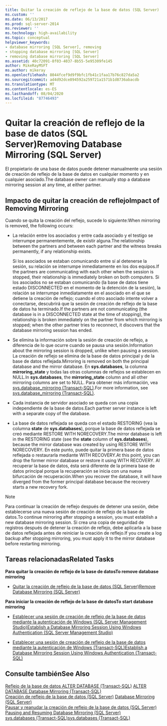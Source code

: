 ```yaml
---
title: Quitar la creación de reflejo de la base de datos (SQL Server) | Microsoft Docs
ms.custom: ''
ms.date: 06/13/2017
ms.prod: sql-server-2014
ms.reviewer: ''
ms.technology: high-availability
ms.topic: conceptual
helpviewer_keywords:
- database mirroring [SQL Server], removing
- stopping database mirroring [SQL Server]
- removing database mirroring [SQL Server]
ms.assetid: 40c72091-8f03-4037-8b55-5e95309fe145
author: MikeRayMSFT
ms.author: mikeray
ms.openlocfilehash: 8044fcef9d9f9bfc1fb41c1faa17b76c827da5a2
ms.sourcegitcommit: ad4d92dce894592a259721a1571b1d8736abacdb
ms.translationtype: MT
ms.contentlocale: es-ES
ms.lasthandoff: 08/04/2020
ms.locfileid: "87746493"
---
```

# <a name="removing-database-mirroring-sql-server"></a><span data-ttu-id="3e908-102">Quitar la creación de reflejo de la base de datos (SQL Server)</span><span class="sxs-lookup"><span data-stu-id="3e908-102">Removing Database Mirroring (SQL Server)</span></span>
  <span data-ttu-id="3e908-103">El propietario de una base de datos puede detener manualmente una sesión de creación de reflejo de la base de datos en cualquier momento y en cualquier asociado.</span><span class="sxs-lookup"><span data-stu-id="3e908-103">The database owner can manually stop a database mirroring session at any time, at either partner.</span></span>  
  
## <a name="impact-of-removing-mirroring"></a><span data-ttu-id="3e908-104">Impacto de quitar la creación de reflejo</span><span class="sxs-lookup"><span data-stu-id="3e908-104">Impact of Removing Mirroring</span></span>  
 <span data-ttu-id="3e908-105">Cuando se quita la creación del reflejo, sucede lo siguiente:</span><span class="sxs-lookup"><span data-stu-id="3e908-105">When mirroring is removed, the following occurs:</span></span>  
  
-   <span data-ttu-id="3e908-106">La relación entre los asociados y entre cada asociado y el testigo se interrumpe permanentemente, de existir alguna.</span><span class="sxs-lookup"><span data-stu-id="3e908-106">The relationship between the partners and between each partner and the witness breaks permanently, if any relationship exists.</span></span>  
  
     <span data-ttu-id="3e908-107">Si los asociados se estaban comunicando entre sí al detenerse la sesión, su relación se interrumpe inmediatamente en los dos equipos.</span><span class="sxs-lookup"><span data-stu-id="3e908-107">If the partners are communicating with each other when the session is stopped, their relationship is immediately broken on both computers.</span></span> <span data-ttu-id="3e908-108">Si los asociados no se estaban comunicando (la base de datos tiene estado DISCONNECTED en el momento de la detención de la sesión), la relación se interrumpe inmediatamente en el asociado en el que se detiene la creación de reflejo; cuando el otro asociado intente volver a conectarse, descubrirá que la sesión de creación de reflejo de la base de datos ha terminado.</span><span class="sxs-lookup"><span data-stu-id="3e908-108">If the partners are not communicating (the database is in a DISCONNECTED state at the time of stopping), the relationship is broken immediately on the partner from which mirroring is stopped; when the other partner tries to reconnect, it discovers that the database mirroring session has ended.</span></span>  
  
-   <span data-ttu-id="3e908-109">Se elimina la información sobre la sesión de creación de reflejo, a diferencia de lo que ocurre cuando se pausa una sesión.</span><span class="sxs-lookup"><span data-stu-id="3e908-109">Information about the mirroring session is dropped, unlike when pausing a session.</span></span> <span data-ttu-id="3e908-110">La creación de reflejo se elimina de la base de datos principal y de la base de datos reflejada.</span><span class="sxs-lookup"><span data-stu-id="3e908-110">Mirroring is removed on both the principal database and the mirror database.</span></span> <span data-ttu-id="3e908-111">En **sys.databases**, la columna **mirroring_state** y todas las otras columnas de reflejos se establecen en NULL.</span><span class="sxs-lookup"><span data-stu-id="3e908-111">In **sys.databases**, the **mirroring_state** column and all other mirroring columns are set to NULL.</span></span> <span data-ttu-id="3e908-112">Para obtener más información, vea [sys.database_mirroring &#40;Transact-SQL&#41;](/sql/relational-databases/system-catalog-views/sys-database-mirroring-transact-sql).</span><span class="sxs-lookup"><span data-stu-id="3e908-112">For more information, see [sys.database_mirroring &#40;Transact-SQL&#41;](/sql/relational-databases/system-catalog-views/sys-database-mirroring-transact-sql).</span></span>  
  
-   <span data-ttu-id="3e908-113">Cada instancia de servidor asociado se queda con una copia independiente de la base de datos.</span><span class="sxs-lookup"><span data-stu-id="3e908-113">Each partner server instance is left with a separate copy of the database.</span></span>  
  
-   <span data-ttu-id="3e908-114">La base de datos reflejada se queda con el estado RESTORING (vea la columna **state** de **sys.databases**), porque la base de datos reflejada se creó mediante RESTORE WITH NORECOVERY.</span><span class="sxs-lookup"><span data-stu-id="3e908-114">The mirror database is left in the RESTORING state (see the **state** column of **sys.databases**), because the mirror database was created by using RESTORE WITH NORECOVERY.</span></span> <span data-ttu-id="3e908-115">En este punto, puede quitar la primera base de datos reflejada o restaurarla mediante WITH RECOVERY.</span><span class="sxs-lookup"><span data-stu-id="3e908-115">At this point, you can drop the former mirror database or restore it using WITH RECOVERY.</span></span> <span data-ttu-id="3e908-116">Al recuperar la base de datos, ésta será diferente de la primera base de datos principal porque la recuperación se inicia con una nueva bifurcación de recuperación.</span><span class="sxs-lookup"><span data-stu-id="3e908-116">When you recover the database, it will have diverged from the former principal database because the recovery starts a new recovery fork.</span></span>  
  
> [!NOTE]  
>  <span data-ttu-id="3e908-117">Para continuar la creación de reflejo después de detener una sesión, debe establecerse una nueva sesión de creación de reflejo de la base de datos.</span><span class="sxs-lookup"><span data-stu-id="3e908-117">To continue mirroring after stopping a session, you must establish a new database mirroring session.</span></span> <span data-ttu-id="3e908-118">Si crea una copia de seguridad de registros después de detener la creación de reflejo, debe aplicarla a la base de datos reflejada antes de reiniciar la creación de reflejo.</span><span class="sxs-lookup"><span data-stu-id="3e908-118">If you create a log backup after stopping mirroring, you must apply it to the mirror database before restarting mirroring.</span></span>  
  
##  <a name="related-tasks"></a><a name="RelatedTasks"></a> <span data-ttu-id="3e908-119">Tareas relacionadas</span><span class="sxs-lookup"><span data-stu-id="3e908-119">Related Tasks</span></span>  
 <span data-ttu-id="3e908-120">**Para quitar la creación de reflejo de la base de datos**</span><span class="sxs-lookup"><span data-stu-id="3e908-120">**To remove database mirroring**</span></span>  
  
-   [<span data-ttu-id="3e908-121">Quitar la creación de reflejo de la base de datos &#40;SQL Server&#41;</span><span class="sxs-lookup"><span data-stu-id="3e908-121">Remove Database Mirroring &#40;SQL Server&#41;</span></span>](database-mirroring-sql-server.md)  
  
 <span data-ttu-id="3e908-122">**Para iniciar la creación de reflejo de la base de datos**</span><span class="sxs-lookup"><span data-stu-id="3e908-122">**To start database mirroring**</span></span>  
  
-   [<span data-ttu-id="3e908-123">Establecer una sesión de creación de reflejo de la base de datos mediante la autenticación de Windows &#40;SQL Server Management Studio&#41;</span><span class="sxs-lookup"><span data-stu-id="3e908-123">Establish a Database Mirroring Session Using Windows Authentication &#40;SQL Server Management Studio&#41;</span></span>](establish-database-mirroring-session-windows-authentication.md)  
  
-   [<span data-ttu-id="3e908-124">Establecer una sesión de creación de reflejo de la base de datos mediante la autenticación de Windows &#40;Transact-SQL&#41;</span><span class="sxs-lookup"><span data-stu-id="3e908-124">Establish a Database Mirroring Session Using Windows Authentication &#40;Transact-SQL&#41;</span></span>](database-mirroring-establish-session-windows-authentication.md)  
  

  
## <a name="see-also"></a><span data-ttu-id="3e908-125">Consulte también</span><span class="sxs-lookup"><span data-stu-id="3e908-125">See Also</span></span>  
 <span data-ttu-id="3e908-126">[Reflejo de la base de datos ALTER DATABASE &#40;Transact-SQL&#41;](/sql/t-sql/statements/alter-database-transact-sql-database-mirroring) </span><span class="sxs-lookup"><span data-stu-id="3e908-126">[ALTER DATABASE Database Mirroring &#40;Transact-SQL&#41;](/sql/t-sql/statements/alter-database-transact-sql-database-mirroring) </span></span>  
 <span data-ttu-id="3e908-127">[Creación de reflejo de la base de datos &#40;SQL Server&#41;](database-mirroring-sql-server.md) </span><span class="sxs-lookup"><span data-stu-id="3e908-127">[Database Mirroring &#40;SQL Server&#41;](database-mirroring-sql-server.md) </span></span>  
 <span data-ttu-id="3e908-128">[Pausar y reanudar la creación de reflejo de la base de datos &#40;SQL Server&#41;](pausing-and-resuming-database-mirroring-sql-server.md) </span><span class="sxs-lookup"><span data-stu-id="3e908-128">[Pausing and Resuming Database Mirroring &#40;SQL Server&#41;](pausing-and-resuming-database-mirroring-sql-server.md) </span></span>  
 [<span data-ttu-id="3e908-129">sys.databases &#40;Transact-SQL&#41;</span><span class="sxs-lookup"><span data-stu-id="3e908-129">sys.databases &#40;Transact-SQL&#41;</span></span>](/sql/relational-databases/system-catalog-views/sys-databases-transact-sql)  
  
  
